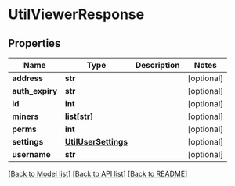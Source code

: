 # UtilViewerResponse

## Properties
Name | Type | Description | Notes
------------ | ------------- | ------------- | -------------
**address** | **str** |  | [optional] 
**auth_expiry** | **str** |  | [optional] 
**id** | **int** |  | [optional] 
**miners** | **list[str]** |  | [optional] 
**perms** | **int** |  | [optional] 
**settings** | [**UtilUserSettings**](UtilUserSettings.md) |  | [optional] 
**username** | **str** |  | [optional] 

[[Back to Model list]](../README.md#documentation-for-models) [[Back to API list]](../README.md#documentation-for-api-endpoints) [[Back to README]](../README.md)

